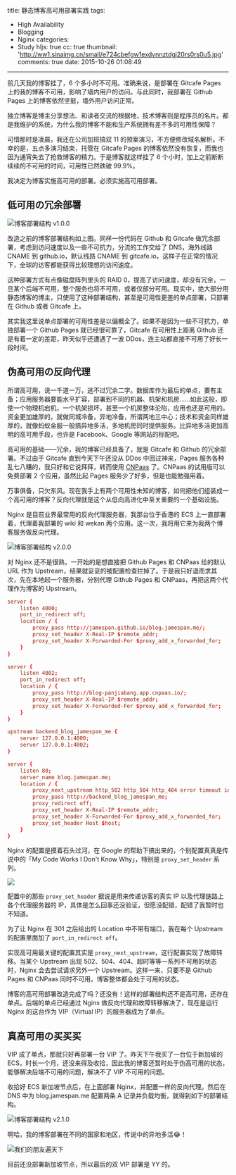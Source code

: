 title: 静态博客高可用部署实践
tags:
  - High Availability
  - Blogging
  - Nginx
categories:
  - Study
hljs: true
cc: true
thumbnail: 'http://ww1.sinaimg.cn/small/e724cbefgw1exdvnnztdgj20rs0rs0u5.jpg'
comments: true
date: 2015-10-26 01:08:49
---


前几天我的博客挂了，6 个多小时不可用。准确来说，是部署在 Gitcafe Pages 上的我的博客不可用，影响了墙内用户的访问。与此同时，我部署在 Github Pages 上的博客依然坚挺，墙外用户访问正常。

独立博客是博主分享想法、和读者交流的根据地，技术博客则是程序员的名片。都是我维护的系统，为什么我的博客不能和生产系统拥有差不多的可用性保障？

<!-- more -->

可惜那时是凌晨，我还在公司加班搞双 11 的预案演习，不方便修改域名解析。不幸的是，五点多演习结束，托管在 Gitcafe Pages 的博客依然没有恢复，而我也因为通宵失去了抢救博客的精力。于是博客就这样挂了 6 个小时，加上之前断断续续的不可用的时间，可用性已然跌破 99.9%。

我决定为博客实施高可用的部署。必须实施高可用部署。

## 低可用の冗余部署 ##

![博客部署结构 v1.0.0](http://ww1.sinaimg.cn/large/e724cbefgw1exdnntkml4j2079044jrd.jpg)

改造之前的博客部署结构如上图。同样一份代码在 Github 和 Gitcafe 做冗余部署，考虑到访问速度以及一些不可抗力，分流的工作交给了 DNS，海外线路 CNAME 到 github.io，默认线路 CNAME 到 gitcafe.io，这样子在正常的情况下，全球的访客都能获得比较理想的访问速度。

这种部署方式有点像磁盘阵列里头的 RAID 0，提高了访问速度，却没有冗余，一旦某个后端不可用，整个服务也将不可用，或者仅部分可用。现实中，绝大部分用静态博客的博主，只使用了这种部署结构，甚至是可用性更差的单点部署，只部署在 Github 或者 Gitcafe 上。

其实我这里说单点部署的可用性差是以偏概全了。如果不是因为一些不可抗力，单独部署一个 Github Pages 就已经很可靠了，Gitcafe 在可用性上距离 Github 还是有着一定的差距，昨天似乎还遭遇了一波 DDos，连主站都直接不可用了好长一段时间。

## 伪高可用の反向代理 ##

所谓高可用，说一千道一万，逃不过冗余二字。数据库作为最后的单点，要有主备；应用服务器要能水平扩容，部署到不同的机器、机架和机房……如此这般，即使一个物理机宕机，一个机架损坏，甚至一个机房整体沦陷，应用也还是可用的。资金更加雄厚的，就做同城冷备，异地冷备，所谓两地三中心；技术和资金同样雄厚的，就像蚂蚁金服一般搞异地多活，多地机房同时提供服务。比异地多活更加高明的高可用手段，也许是 Facebook、Google 等网站的标配吧。

高可用的基础——冗余，我的博客已经具备了，就是 Gitcafe 和 Github 的冗余部署。不过由于 Gitcafe 直到今天下午还没从 DDos 中回过神来，Pages 服务各种乱七八糟的，我只好和它说拜拜，转而使用 [CNPaas][1] 了。CNPaas 的试用版可以免费部署 2 个应用，虽然比起 Pages 服务少了好多，但是也能勉强用着。

万事俱备，只欠东风。现在我手上有两个可用性未知的博客，如何把他们组装成一个高可用的博客？反向代理就是这个从低向高进化中至关重要的一个基础设施。

Nginx 是目前业界最常用的反向代理服务器，我那台位于香港的 ECS 上一直部署着，代理着我部署的 wiki 和 wekan 两个应用。这一次，我将用它来为我两个博客服务做反向代理。

![博客部署结构 v2.0.0](http://ww3.sinaimg.cn/large/e724cbefgw1exdqgziee9j207306mq2z.jpg)

对 Nginx 还不是很熟，一开始的是想直接把 Github Pages 和 CNPaas 给的默认 URL 作为 Upstream，结果就妥妥的被配置检查拦掉了。于是我只好退而求其次，先在本地起一个服务器，分别代理 Github Pages 和 CNPaas，再把这两个代理作为博客的 Upstream。

```conf
server {
    listen 4000;
    port_in_redirect off;
    location / {
        proxy_pass http://jamespan.github.io/blog.jamespan.me/;
        proxy_set_header X-Real-IP $remote_addr;
        proxy_set_header X-Forwarded-For $proxy_add_x_forwarded_for;
    }
}

server {
    listen 4002;
    port_in_redirect off;
    location / {
        proxy_pass http://blog-panjiabang.app.cnpaas.io/;
        proxy_set_header X-Real-IP $remote_addr;
        proxy_set_header X-Forwarded-For $proxy_add_x_forwarded_for;
    }
}

upstream backend_blog_jamespan_me {
    server 127.0.0.1:4000;
    server 127.0.0.1:4002;
}

server {
    listen 80;
    server_name blog.jamespan.me;
    location / {
        proxy_next_upstream http_502 http_504 http_404 error timeout invalid_header;
        proxy_pass http://backend_blog_jamespan_me;
        proxy_redirect off;
        proxy_set_header X-Real-IP $remote_addr;
        proxy_set_header X-Forwarded-For $proxy_add_x_forwarded_for;
        proxy_set_header Host $host;
    }
}
```

Nginx 的配置是摸着石头过河，在 Google 的帮助下搞出来的，个别配置真真是传说中的「My Code Works I Don't Know Why」，特别是 `proxy_set_header` 系列。

![](http://ww1.sinaimg.cn/large/e724cbefgw1exdswep9d9j20hd0d90tz.jpg)

配置中的那些 `proxy_set_header` 据说是用来传递访客的真实 IP 以及代理链路上各个代理服务器的 IP，具体是怎么回事还没验证，但愿没配错，配错了我暂时也不知道。

为了让 Nginx 在 301 之后给出的 Location 中不带有端口，我在每个 Upstream 的配置里面加了 `port_in_redirect off`。

实现高可用最关键的配置其实是 `proxy_next_upstream`，这行配置实现了故障转移。当某个 Upstream 出现 502、504、404、超时等等一系列不可用的状态时，Nginx 会去尝试请求另外一个 Upstream。这样一来，只要不是 Github Pages 和 CNPaas 同时不可用，博客整体都会处于可用的状态。

博客的高可用部署改造完成了吗？还没有！这样的部署结构还不是高可用，还存在单点。后端的单点已经通过 Nginx 做反向代理和故障转移解决了，现在是运行 Nginx 的这台作为 VIP（Virtual IP）的服务器成为了单点。

## 真高可用の买买买 ##

VIP 成了单点，那就只好再部署一台 VIP 了。昨天下午我买了一台位于新加坡的 ECS，时长一个月，还没来得及收拾，因此我的博客还暂时处于伪高可用的状态，能够解决后端不可用的问题，解决不了 VIP 不可用的问题。

收拾好 ECS 新加坡节点后，在上面部署 Nginx，并配置一样的反向代理。然后在 DNS 中为 blog.jamespan.me 配置两条 A 记录并负载均衡，就得到如下的部署结构。


![博客部署结构 v2.1.0](http://ww2.sinaimg.cn/large/e724cbefgw1exdum2eb98j207306mdfz.jpg)

啊哈，我的博客部署在不同的国家和地区，传说中的异地多活😂！

![我们的朋友遍天下](http://ww4.sinaimg.cn/large/e724cbefgw1exdufv8uxzj20up08sn0c.jpg)

目前还没部署新加坡节点，所以最后的双 VIP 部署是 YY 的。

[1]: http://www.cnpaas.io
